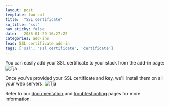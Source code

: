 ```yaml
---
layout: post
template: two-col
title:  "SSL certificate"
so_title: "ssl"
nav_sticky: false
date:   2035-01-29 16:27:22
categories: add-ins
lead: SSL certificate add-in
tags: ['ssl', 'ssl certificate', 'certificate']
---
```


You can easily add your SSL certificate to your stack from the add-in page:
![Tja](http://cdn.cloud66.com/images/help/addin_ssl.png)

Once you've provided your SSL certificate and key, we'll install them on all your web servers:
![Tja](http://cdn.cloud66.com/images/help/addin_example_ssl.png)

Refer to our [documentation](/how-to/ssl-certificate.html) and [troubleshooting](/troubleshooting/ssl-certificate-issues.html) pages for more information.
